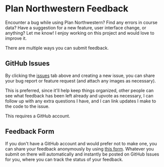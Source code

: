 # Plan Northwestern Feedback
Encounter a bug while using Plan Northwestern? Find any errors in course data? Have a suggestion for a new feature, user interface change, or anything? Let me know! I enjoy working on this project and would love to improve it.

There are multiple ways you can submit feedback.

## GitHub Issues
By clicking the [issues](https://github.com/dilanx/plan-northwestern/issues) tab above and creating a new issue, you can share your bug report or feature request (and attach any images as necessary).

This is preferred, since it'll help keep things organized, other people can see what feedback has been left already and upvote as necessary, I can follow up with any extra questions I have, and I can link updates I make to the code to the issue.

This requires a GitHub account.

## Feedback Form
If you don't have a GitHub account and would prefer not to make one, you can share your feedback anonymously by using [this form](https://auth.dilanxd.com/plan-nu/feedback). Whatever you submit on there will automatically and instantly be posted on GitHub Issues for you, where you can track the status of your feedback.